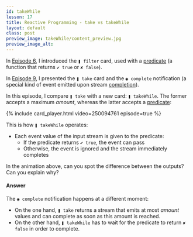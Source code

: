 ```yaml
---
id: takeWhile
lesson: 17
title: Reactive Programming - take vs takeWhile
layout: default
class: post
preview_image: takeWhile/content_preview.jpg
preview_image_alt:
---
```


In [Episode 6](/filter), I introduced the `❚ filter` card, used with a [predicate](/filter#predicate) (a function that returns `✔ true` or `✘ false`).

In [Episode 9](/take), I presented the `❚ take` card and the `◉ complete` notification (a special kind of event emitted upon stream [completion](/take#stream-completion)).

In this episode, I compare `❚ take` with a new card: `❚ takeWhile`. The former accepts a maximum _amount_, whereas the latter accepts a [predicate](/filter#predicate):

{% include card_player.html video=250094761 episode=true %}

This is how `❚ takeWhile` operates:

- Each event value of the input stream is given to the predicate:
    - If the predicate returns `✔ true`, the event can pass
    - Otherwise, the event is ignored and the stream immediately completes

In the animation above, can you spot the difference between the outputs? Can you explain why?

#### Answer

The `◉ complete` notification happens at a different moment:

- On the one hand, `❚ take` returns a stream that emits at most _amount_ values and can complete as soon as this amount is reached.
- On the other hand, `❚ takeWhile` has to wait for the predicate to return `✘ false` in order to complete.